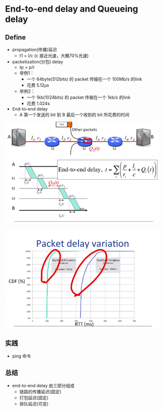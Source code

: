 # End-to-end delay and Queueing delay

## Define
- propagation(传播)延迟 
  - t1 = l/c (c 接近光速，大概70%光速)
- packetization(分包) delay
  - tp = p/r
  - 举例1：
    - 一个 64byte(512bits) 的 packet 传输在一个 100Mb/s 的link
    - 花费 5.12μs
  - 举例2：
    - 一个 1kb(1024bits) 的 packet 传输在一个 1kb/s 的link
    - 花费 1.024s
- End-to-end delay
  - A 第一个发送的 bit 到 B 最后一个收到的 bit 所花费的时间


![end-to-end delay,Q(t)——queueing delay](imgs/end-to-end-delay.png)

![Packet-delay-variation](imgs/Packet-delay-variation.png)

## 实践
- ping 命令

## 总结
- end-to-end delay 由三部分组成
  - 链路的传播延迟(固定)
  - 打包延迟(固定)
  - 排队延迟(可变)